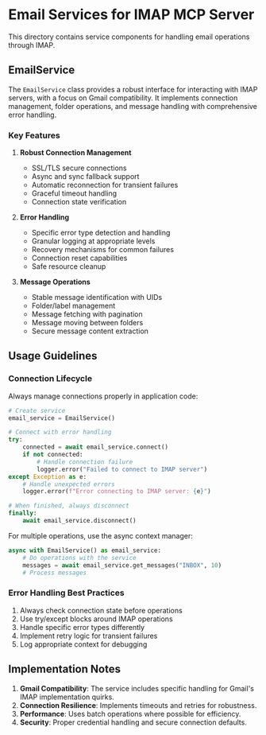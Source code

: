 # Email Services for IMAP MCP Server

This directory contains service components for handling email operations through IMAP.

## EmailService

The `EmailService` class provides a robust interface for interacting with IMAP servers, with a focus on Gmail compatibility. It implements connection management, folder operations, and message handling with comprehensive error handling.

### Key Features

1. **Robust Connection Management**
   - SSL/TLS secure connections
   - Async and sync fallback support
   - Automatic reconnection for transient failures
   - Graceful timeout handling
   - Connection state verification

2. **Error Handling**
   - Specific error type detection and handling
   - Granular logging at appropriate levels
   - Recovery mechanisms for common failures
   - Connection reset capabilities
   - Safe resource cleanup

3. **Message Operations**
   - Stable message identification with UIDs
   - Folder/label management
   - Message fetching with pagination
   - Message moving between folders
   - Secure message content extraction

## Usage Guidelines

### Connection Lifecycle

Always manage connections properly in application code:

```python
# Create service
email_service = EmailService()

# Connect with error handling
try:
    connected = await email_service.connect()
    if not connected:
        # Handle connection failure
        logger.error("Failed to connect to IMAP server")
except Exception as e:
    # Handle unexpected errors
    logger.error(f"Error connecting to IMAP server: {e}")

# When finished, always disconnect
finally:
    await email_service.disconnect()
```

For multiple operations, use the async context manager:

```python
async with EmailService() as email_service:
    # Do operations with the service
    messages = await email_service.get_messages("INBOX", 10)
    # Process messages
```

### Error Handling Best Practices

1. Always check connection state before operations
2. Use try/except blocks around IMAP operations
3. Handle specific error types differently
4. Implement retry logic for transient failures
5. Log appropriate context for debugging

## Implementation Notes

1. **Gmail Compatibility**: The service includes specific handling for Gmail's IMAP implementation quirks.
2. **Connection Resilience**: Implements timeouts and retries for robustness.
3. **Performance**: Uses batch operations where possible for efficiency.
4. **Security**: Proper credential handling and secure connection defaults.